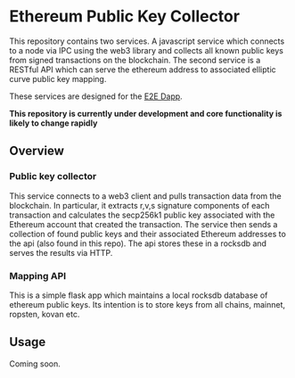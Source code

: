 # Ethereum Public Key Collector

This repository contains two services. A javascript service which connects to a
node via IPC using the web3 library and collects all known public keys from signed transactions on
the blockchain. The second service is a RESTful API which can serve the
ethereum address to associated elliptic curve public key mapping. 

These services are designed for the [E2E Dapp](https://github.com/sigp/e2e). 

**This repository is currently under development and core functionality is
likely to change rapidly**

## Overview

### Public key collector

This service connects to a web3 client and pulls transaction data from the
blockchain. In particular, it extracts r,v,s signature components of each
transaction and calculates the secp256k1 public key associated with the
Ethereum account that created the transaction. The service then sends a
collection of found public keys and their associated Ethereum addresses to the
api (also found in this repo). The api stores these in a rocksdb and serves
the results via HTTP. 

### Mapping API 

This is a simple flask app which maintains a local rocksdb database of ethereum public
keys. Its intention is to store keys from all chains, mainnet, ropsten, kovan
etc. 

## Usage 

Coming soon. 

